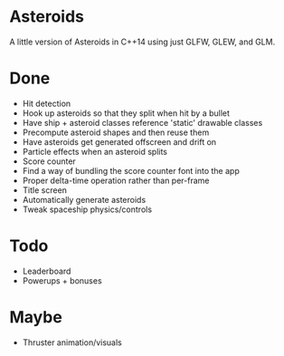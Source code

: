 Asteroids
=========

A little version of Asteroids in C++14 using just GLFW, GLEW, and GLM.

Done
====

* Hit detection
* Hook up asteroids so that they split when hit by a bullet
* Have ship + asteroid classes reference 'static' drawable classes
* Precompute asteroid shapes and then reuse them
* Have asteroids get generated offscreen and drift on
* Particle effects when an asteroid splits
* Score counter
* Find a way of bundling the score counter font into the app
* Proper delta-time operation rather than per-frame
* Title screen
* Automatically generate asteroids
* Tweak spaceship physics/controls

Todo
====

* Leaderboard
* Powerups + bonuses

Maybe
=====

* Thruster animation/visuals
